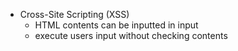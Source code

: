 - Cross-Site Scripting (XSS)
    - HTML contents can be inputted in input
    - execute users input without checking contents